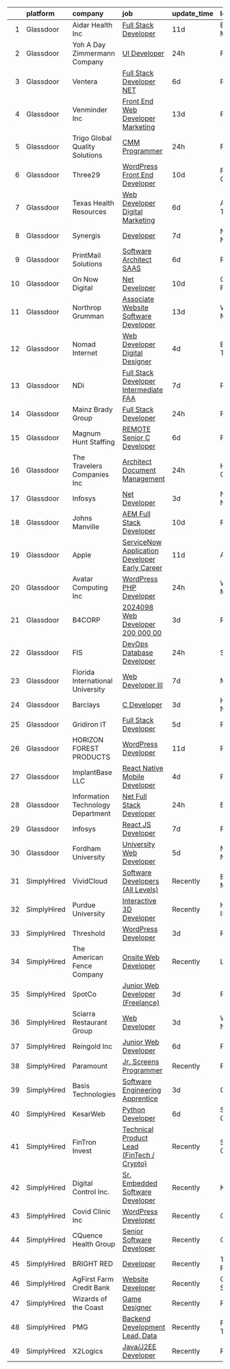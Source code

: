 

|    | platform    | company                           | job                                                                                                                                                                                                                                                                                                                                                                                                                                                                                                                                                                                                                                                                                                                                                                                                                                                                                                                                                                                                                                                                                                                                                                                                                                                                                                                                                                                               | update_time   | location           |
|---:|:------------|:----------------------------------|:--------------------------------------------------------------------------------------------------------------------------------------------------------------------------------------------------------------------------------------------------------------------------------------------------------------------------------------------------------------------------------------------------------------------------------------------------------------------------------------------------------------------------------------------------------------------------------------------------------------------------------------------------------------------------------------------------------------------------------------------------------------------------------------------------------------------------------------------------------------------------------------------------------------------------------------------------------------------------------------------------------------------------------------------------------------------------------------------------------------------------------------------------------------------------------------------------------------------------------------------------------------------------------------------------------------------------------------------------------------------------------------------------|:--------------|:-------------------|
|  1 | Glassdoor   | Aidar Health Inc                  | [Full Stack Developer](https://www.glassdoor.com/partner/jobListing.htm?pos=127&ao=1110586&s=58&guid=000001837dcc9fd4bcaf3a95a2df9c3d&src=GD_JOB_AD&t=SR&vt=w&ea=1&cs=1_af55bda7&cb=1664262906233&jobListingId=1008143004406&cpc=8795CF9063CD573D&jrtk=3-0-1gdusp80828d9001-1gdusp80sj4je800-dddd1be24370ce9a--6NYlbfkN0C2ruSLbldHgJRxGqX58M4ekFWuaOJ1Xy3nZgzYPyc2K8SsvUP-IilMR45rdStTNyzt33zY79Izkd4a2La4F_1zfCxSStvpV_y2L1Vkw9-iaPTdqNkfhFl6foSVzRxRqh1YVvOFM2QpQ8UChZ65X3dg8W-78NSLNScbCiWV_9pNnYELbI-ZknAXJlS9gotvrhY1i2E3zJ_DcT9tPHcc1axVFV5kYnJGAiqXLqw6S-aRjBXgeATvO9WxtmtKh9vM9H3EmSHcc-sT9R6Rp6_U4GNxDv-1X80PgdwtwqoCNXPWBuNTwyGGJT8NkguKX-E0w3eKrtBVjiyn3vAsjmWO82TDP017q3bpHpL6W6aiPWJL3BMmejHsmqcqf7gtaeJUWfEzGO5ZAo972v_ROzCL_iaCv6VYkTmq_RvtiL29jUP-jBCmie7fX5D5BO_BmnNtZZPwxcee4l32Xtkj1s0bS7ou2mh67vRyNLRucOX2bgucImgrxUwvMagJzuy7hSEdH0Y%3D)                                                                                                                                                                                                                                                                                                                                                                                                                                                                                                                                     | 11d           | Baltimore, MD      |
|  2 | Glassdoor   | Yoh  A Day   Zimmermann Company   | [UI Developer](https://www.glassdoor.com/partner/jobListing.htm?pos=123&ao=1110586&s=58&guid=000001837dcc9fd4bcaf3a95a2df9c3d&src=GD_JOB_AD&t=SR&vt=w&ea=1&cs=1_9d0cf32d&cb=1664262906233&jobListingId=1008163006317&cpc=280AB1FAEDD8D536&jrtk=3-0-1gdusp80828d9001-1gdusp80sj4je800-22aa5349523f76dd--6NYlbfkN0Ae6Qmv8rNb3d5rEsMPL_plhvilYeiJERi7JqghURwQ9bq2mHgMGRGPHap0kt02TPgCYdg7z3B7IXIMeu0JqHrs-0rfUjIrouUGIOr-DOjYjtppX0DMfNP6RDZ-oSrTKYwzUcESf6h6mFYxc1OLjs9wMUP9yYNpCqkG6TvB0dVTaa83asIfH-dOrG0Bpn3NKg8FiXWGUGE72Gc9tzCEus7-HOvNZFAjWNsNWdgbFTM38QWIMl67Nu6KC6RAbwTau2mi4D8-ZAouSvd_MZnFdsEWuEg4LshSfteKVC8CnIcgUII0cgz5JL9XV0--p_t3P_b1zNKN0s5zomVvmM7-oIfcfENovJWU2sSWkx5dSH5dWC2lpyRKBB-uOPliZNlT-DQBOMAE2shpSFKO_7IDpFsBiEMePRCVmJlcRpPDbT2aMXY7JRVxKE0WK5MmFQARtDMTAQ4o17L29fEwoy4Nqb3-rzfjz-_HIzsaq8feOynycBng-lnmaVKl)                                                                                                                                                                                                                                                                                                                                                                                                                                                                                                                                                           | 24h           | Fort Mill, SC      |
|  3 | Glassdoor   | Ventera                           | [Full Stack Developer    NET](https://www.glassdoor.com/partner/jobListing.htm?pos=120&ao=1110586&s=58&guid=000001837dcc9fd4bcaf3a95a2df9c3d&src=GD_JOB_AD&t=SR&vt=w&ea=1&cs=1_efde75b5&cb=1664262906232&jobListingId=1008150834960&cpc=B101C867B3EF2D75&jrtk=3-0-1gdusp80828d9001-1gdusp80sj4je800-804f295cd2a1bbb5--6NYlbfkN0AS3oPsAAmCngCu4U51_2RxXyfS7TdWOFtWPOafNW52I-BHaFGjpaHg1iGt24BkrNYBQIbmM6d0KHo1WYXA7xM8lNA-yRg9gzjrAa6t_oixspFfVy6Mp7ynqJXoK35SQp6tXUISaBmXQMGQNQwgSZpTCOh9DR7_QD9dPXHCQWVod6BZOOOSEHuJ262jcVuTNaS0DAt8E1TzvF4_idUPy9tivdRxSba-BRB16r4zJKakinGWmGyfwbtRi5qQIG5kNx7Y11MYiNaWfj9Z8lX-_5fGJKDkYHqfbMXWBWZTJwALjzSs9RInM9GfeSphdpnnTnMJqJt4GUNZ9p2FsfZZ2w3bT3b9Ccub-HLp4ocN9lupyBIVI_EIiSw7BeUhBVbnk64beegZr2xFvh5yW-uffaOy-jSZTT-3bMCUdGD94Ehh232jdwegqCCDjaW40rvxvFKKZjfX44EcwzjDcbGJISf8tNwyiY80JnJD3vnYGnpXx5lxeahbIoP1VVk60AkpcU37g3cx77NvaQ%3D%3D)                                                                                                                                                                                                                                                                                                                                                                                                                                                                                                                | 6d            | Remote             |
|  4 | Glassdoor   | Venminder Inc                     | [Front End Web Developer  Marketing](https://www.glassdoor.com/partner/jobListing.htm?pos=110&ao=1110586&s=58&guid=000001837dcc9fd4bcaf3a95a2df9c3d&src=GD_JOB_AD&t=SR&vt=w&cs=1_e1c3cd03&cb=1664262906231&jobListingId=1008137705583&cpc=883DC43018083D9A&jrtk=3-0-1gdusp80828d9001-1gdusp80sj4je800-9c2c667d64d5dd73--6NYlbfkN0AMXubMcf9zG5pjFo4NIRXEjYg0qx6HblbRQuuKPpnfpXE45buNZenyR73WnvM6Gj_TxmnR_7UGvj-8cbteU4okCrs1kncrxm1xyl0xTadn0dtKG_-rZJMo7hj1OfHci8OjVNleQ2xJ0bkhckBnWntSSaB4v6iJujgNmaSADRvYST7rF6XPl8fUIfoRo2MyoLff7TI37DhFN9MEyjfJn8j595xDJ7l2bcYdv8IKVFeJw-E5gOS8XB2vnq4HOabQUx5gZaOZ3HDKmD7VLT7q-QOjKQ-KjgpjH9hmL3rUsE4J_xFYlaTm7sVMbfQ4LkSu1Ee4UGd_Ga25_Po_g_RosH7z1h3c_z2038n9j8xgYNsEhB3l4LgfA2_FNbgM50nVXr6gatngKBMu5UcwOMrYnURcGDcRQQVCi-VtuMs3ZfYGi-w0FFDTtnN8Cm-A0dQBZSntaisI0ejiPCtfLV-Ifad3x_1pVZner280yZfuwAV-lA%3D%3D)                                                                                                                                                                                                                                                                                                                                                                                                                                                                                                                                              | 13d           | Remote             |
|  5 | Glassdoor   | Trigo Global Quality Solutions    | [CMM Programmer](https://www.glassdoor.com/partner/jobListing.htm?pos=111&ao=1110586&s=58&guid=000001837dcc9fd4bcaf3a95a2df9c3d&src=GD_JOB_AD&t=SR&vt=w&ea=1&cs=1_01e1896b&cb=1664262906231&jobListingId=1008163446265&cpc=545C0D17DAD7ABB7&jrtk=3-0-1gdusp80828d9001-1gdusp80sj4je800-d8720bba5b10187c--6NYlbfkN0ACu_hgM4mYOpGjE6TXudS1eLEYdlotK5aSiNrSIRlNjthRZ_bSXJWq4ygxGPxARQizM3KTPDpumQjiq8egvZXNUk_ruB7OyUq9c_BGzR5EjiS2ULaiB89c1iUJwF48jUy6vsNusiix3fUau4Zv5kbvLqmyx-DjyRiiEBpDfQ2pT19K0bnjcP94w2fTNqEe4nSE49mY6m_W6Hi5M4Q_YA29otq4ZlKkzCR8Iw7t8MVNwzLtYFroCE3hLw7xLcgTMsUp8EIpuhdXTdOEMzpvLbA-v5N3m59QRagGPeNrhzZVKZJtCiEgHro6fgNnIEjUZOvXmyWx-rcHhXXVBGaDw5_5DYGNhXEdgd23MAmOqAC5kHMWi_pyHTQtPf7uwdfo3cxu2cicD15Zcgbl6l9MqN84tzd-XksGFTueuzpqtstYbnpdKO363uNi5y7_stRJPg1mQaqkQzNi_QYX81yVjDXeuJacD-sD93H81PXNQG9NUvSNsTEeUPYeOWCXCYMqDifcSrLM8KvviHeNzC0I2Jco)                                                                                                                                                                                                                                                                                                                                                                                                                                                                                                                         | 24h           | Peoria, IL         |
|  6 | Glassdoor   | Three29                           | [WordPress Front End Developer](https://www.glassdoor.com/partner/jobListing.htm?pos=107&ao=1110586&s=58&guid=000001837dcc9fd4bcaf3a95a2df9c3d&src=GD_JOB_AD&t=SR&vt=w&ea=1&cs=1_1eb15ca9&cb=1664262906231&jobListingId=1008144963494&cpc=7F925F5888094D6A&jrtk=3-0-1gdusp80828d9001-1gdusp80sj4je800-89d413e20bca50d4--6NYlbfkN0DOpJe5sqvsnS8zp4zrY8TDjR6pOow4ir8kCLqfjZsI7K6Y8gOkEEoY8NgEAarjqcE0KsLilZNPhfLw9yjQmhzXtf9unzjZpAisa73DsVuwSAZoRnimmCbNdektoHwY7olP7L6LACQsWYkJ1_ibeeirjVO-WbxZ4qUQSj4OVMVDd-lN6FmW2DybGPL7ChwXsNvu2Chtc0xE4Tt1rtmVRgXhiqWaTYqqyRqdr2RZ6eaHMb6dtaMm_t_ZX3WRppgj8vKDMLJQyFaTLDaOkHUpRP_LtZiicWCiEe1hxUORw2zWCOa4uAEtDvnonAQNTVesnJoEVnFec88KZAAu0LSVbWhpPEEmXVrDyhGsLN-sejj_aQpgdCRppTYadWzWaf33gYNgNVVubdSXrrxIRU0ihc9CR1qm6rs7dqeMFq3X5w2jjo9kJbPQZqOJx-6wiYgM1GR7wGaRHbBPdNPpNeBFWIVkpHoTCEcn_HpULmg5bfEMCD57dx0dD7k-8k6UlyEFLgwwlmHVPoXC67zKmyNEYIKcjNgIbp3fL_UZS4EWbHI1Yg%3D%3D)                                                                                                                                                                                                                                                                                                                                                                                                                                                                              | 10d           | Roseville, CA      |
|  7 | Glassdoor   | Texas Health Resources            | [Web Developer   Digital Marketing](https://www.glassdoor.com/partner/jobListing.htm?pos=115&ao=1110586&s=58&guid=000001837dcc9fd4bcaf3a95a2df9c3d&src=GD_JOB_AD&t=SR&vt=w&ea=1&cs=1_f543f57d&cb=1664262906232&jobListingId=1008151381093&cpc=155EB9D5185558AF&jrtk=3-0-1gdusp80828d9001-1gdusp80sj4je800-0243b8b857339ad1--6NYlbfkN0AlnTqN-qAUYxvjIEnNhuyJGKkyoziHAMK68J_KMzSmkG4Btz-eVJ_4doTFzIKJjUHHZtSFHDgPe9KFnxuYVDtCBeaQYciP7Ncj4QO8_IezoNdjqKO6TX7RGMcIDBuqtyajV3Iar2kekyBJ1-f0hjCA7712ApXGbh8359ui5-k7taA4O1E7p_lTaMJX2QKVwI7YF4UwLhNqPg1IyMFKp8x2jDbgYF5SaJrmHLKWHOF3gQQl1jX_GcAJNjP32xu5VzLStZmvuXzR7UezAiVBPvsrJGcgLlpd--JsK6sGxh1Deip10en1NGKDJVGFwXNWzpFpFwT4y5wh-XEuWQxV0ZqPx-qb7p2uAbOMSXsB8pnn3eF6mGRB6fwM_AGPkXhCBauqGt8Le6EKH4p_fNTltrI-VWWHgeIYnioAWyHBsbeKv4hiSW8nMbYqvi83JJWME4iUNvbyCYLSaG9tV-qjbej82sDg4LleHLfc_7I1EDb4CsD0wdR-SDq4jXgb8uqXW1EmHmAXXaC45935f8BvxfY2)                                                                                                                                                                                                                                                                                                                                                                                                                                                                                                      | 6d            | Arlington, TX      |
|  8 | Glassdoor   | Synergis                          | [Developer](https://www.glassdoor.com/partner/jobListing.htm?pos=128&ao=1110586&s=58&guid=000001837dcc9fd4bcaf3a95a2df9c3d&src=GD_JOB_AD&t=SR&vt=w&ea=1&cs=1_ac3c3cf6&cb=1664262906233&jobListingId=1008149172444&cpc=8D52E76475A7E842&jrtk=3-0-1gdusp80828d9001-1gdusp80sj4je800-ed24ccf871aaacdd--6NYlbfkN0DW_ZuMbP_m-EQUZBg93ahRtEkkdXdviKhoJnsIHoZm_Bzf5R8b_260hvBh4tWqlvhZi22Z_TT16lIpTTE5pWdOdzHGAhgbKPwlscpXjr9tthTS_cw4C5AaNpIsbpbIyCe9e_hDXEGSMJO2_kiXSqOnYraQJy8rcUk-_XPd7AnHY9L0SKwnlnMoaEmMIgF1SLbJuOf6OoMaiCSBFHHRvS9qaBbr5cnTxfyxTxEH6TAIPuJ2Mg9yufHrZveiRonaqJdYij-COdyAZiXUwvI4pQbAr0yourbcaeAcIy1frN5Nur87gQXqc4pjHJ925xs5ZLBPgcesuAwNxGHK-m3q0X2ql2oNwwgqfNvH-hA0gtsQtb4xjfmRd8JYHZ-zliwx4J6jx61J02DkxyjthaMpncotCZsRPEHyOxoVVg1sswgGRsCOLfcRpkBquurAMdBPJPs1HhUdNCMyy-W8rPILcSoEY3yqebNazCcz0lCzEWrNTGCEEvUM0tKmGLuCneMq5ME%3D)                                                                                                                                                                                                                                                                                                                                                                                                                                                                                                                                                | 7d            | New York, NY       |
|  9 | Glassdoor   | PrintMail Solutions               | [Software Architect  SAAS ](https://www.glassdoor.com/partner/jobListing.htm?pos=112&ao=1110586&s=58&guid=000001837dcc9fd4bcaf3a95a2df9c3d&src=GD_JOB_AD&t=SR&vt=w&ea=1&cs=1_c01590fc&cb=1664262906231&jobListingId=1008151153849&cpc=56632219D727AB75&jrtk=3-0-1gdusp80828d9001-1gdusp80sj4je800-cc8fdb16bf967e0a--6NYlbfkN0DSQNVehvN41M82SNVMhG4di271ogE8RvFeEXCNXQ29acsCIs9aCODuUdJAxPWSksS7Sho2GykzDa4AL8scAiHvzISHfmWw5KXJHPpEAMfe9a4m3oL-vQEbtgn8CPDCsWxvpSGoVdo5o9dd8iLuAmkmY51xY4mI5Hdu5Txnc84EePVriw_GWmWMkBwCOwAr_TeagYarWwGXiVDxT1dv2v9PFE1exskd0VwIZ2u8iXldr2IV9824PtgIkeCMTZ9FtPtxUPIGcjCQ9J2ogzm43OCXnQ1WFmxAvIwH3OQtR-40f2LE8r7ASShYNo2hQ94Ek_vKDolheg3kGvagGYBzeG9xR7LcHnkkNAoQqhlHGaD7hA5qs-CeFylT1izl_cWnOVlupNThmJDLMnfxkjWKUyitbLZmNRhYLSXYB69R66eyWoN_9CVGrP0JGQyeNw17dzoI2gma9a9mrYQkhC_uM2TamIe5GMXdSlh9CoY6TZ4caHbWMRKRS95_bCReQCHM4qW-AYipwtAcvdr00KUgl-4u)                                                                                                                                                                                                                                                                                                                                                                                                                                                                                                              | 6d            | Remote             |
| 10 | Glassdoor   | On Now Digital                    | [ Net Developer](https://www.glassdoor.com/partner/jobListing.htm?pos=103&ao=1110586&s=58&guid=000001837dcc9fd4bcaf3a95a2df9c3d&src=GD_JOB_AD&t=SR&vt=w&ea=1&cs=1_e13f35bc&cb=1664262906230&jobListingId=1008145130097&cpc=18E4F2D8CCA3E56E&jrtk=3-0-1gdusp80828d9001-1gdusp80sj4je800-b7e0d42961b2c6e0--6NYlbfkN0BKgzQyzTF1Q9mOsR1amaS-juVGLjHt5Cdom-gEF9y-xaA6VVL5_C6wiqd2NSeNQqwssb-YCNOdBIByg0ZGXaZYnmrkcYUFd51CaQtU2t1CJObohIQptT24Kx3X6wCCmZpfWMLpyOAWgzzdwUb0MFy9EUJ2sTdqrcd6tIeofvExKGMcnDt7xKeUtn1AOePqL94lxMORTr2A9OLSxbXHyiRifNQ-w7AgWphdZ32g_gYDRhg3ieOO9yrNwuq0AfXbDdt9rNuaOWBA3VjFNr6odswr-6ELGVHdyDmi4Bh0mImpBmAbjqoypeVKt0ojQV0WDlHjd_JsOgrVUW9XyobV2NWEoCu6hyae3OLZ3eZUbISWgyR8H25HUHlnHG-3UNaQLj1uZY0zyyEIw6DVLOQp0ClNiEWPllV-0HJuFuaMq2npBejj1xsskCyo53RECoJb82pR7z3J4RJUYOvbLu6q7I3Xkoqy9cwrOtIo8BM130zTNpVJcEPb-mQ8OIy64kimJLs%3D)                                                                                                                                                                                                                                                                                                                                                                                                                                                                                                                                           | 10d           | Cuyahoga Falls, OH |
| 11 | Glassdoor   | Northrop Grumman                  | [Associate Website Software Developer](https://www.glassdoor.com/partner/jobListing.htm?pos=108&ao=1110586&s=58&guid=000001837dcc9fd4bcaf3a95a2df9c3d&src=GD_JOB_AD&t=SR&vt=w&cs=1_8f357617&cb=1664262906230&jobListingId=1008137362453&cpc=7F925F5888094D6A&jrtk=3-0-1gdusp80828d9001-1gdusp80sj4je800-86b1a5d6f9f172cb--6NYlbfkN0DPf8Tf_oakpB62WadId2dzQiWExtALTi0lpCM--zHBL1trAzPQuAwgDIBcPqMXQ2nc4EmwImsHmwE1-gnHruXxTntoxsk0MzAG-MSGLqf9XKwwNITuXSWbe8SV1c_vt-SIXVtuLKSFi5VnwXvOVZ0nAFl2Q0PUcJ8D4X6Dh5bXHmYQxhwi9XpojqqMKIlqHlUeq6beAfYll9uNgximdLxZnpeNfEo739xh98zllfDyEkAQxnHlJYoppcTmFhJJ93V5jUKq9o4udXJUCwhis8MzlCn8F_AfxiacGi5qJh5eTpbMmgrNMEW1xTPlWSiV3r3sY1dslKJE7HRD68kpOsCXc6ndOB_n_okb-tLNDbe4-DD6xPLVZmb5sY-9pTi0PW8m83xiO2Am_V9VQ7wygcf3O2fcYioXKOBjvX802HL5OVI-gh6VFokwGK2wl5KVUk7Yusmxkyk3pcCN8pM4pX6Q7l7IGftHKIT145n33egCfhCB66CNC8WhbdnhHAy6f9Ng6G9V5ZmMRCzjGTKVI0Rbsy7mK5HkZsPcd1gcOcR9RJSfGFdq0jABg_HkyQwVV-YrUBsJ1pskFlEuII7ZRqV0dLexNbdI-CjEC2cseqRcMU28Sb9OL0DnGDa4IgY1Oqkb5G2qSzSBMWnub2hlOr-1TS4XxjB_PCj2wbfGvSQi26nHEz-r38oUQpcSBgqOmOQDG1fzo9iZsWMd5H7QsK9kuiI5UlDCfO2EoT3FOGJk9PVlU4bUu7L0iFinxZlmU9rB72xNTxvhVrglYUJ4rY2yeX7SIKPLX2iy7B9JLGhImTPNOnFIUVrptG0TjPuCRNRKOqrAv8Eyoj2evdqRhkUQ774ZDYw3StPtprMBFi-cMlpor_bvUQec3nAp0hZw0WE%3D)                                                                                                                          | 13d           | Walpole, MA        |
| 12 | Glassdoor   | Nomad Internet                    | [Web Developer  Digital Designer](https://www.glassdoor.com/partner/jobListing.htm?pos=102&ao=1110586&s=58&guid=000001837dcc9fd4bcaf3a95a2df9c3d&src=GD_JOB_AD&t=SR&vt=w&ea=1&cs=1_2900d95b&cb=1664262906230&jobListingId=1008156535200&cpc=6945AE2F4B03E059&jrtk=3-0-1gdusp80828d9001-1gdusp80sj4je800-23ce8bfd8a2f92ae--6NYlbfkN0CNayYzF1mBaI40OgT78t3Q2d9IxlwDzhsYR4HK7epYUZ7O1a9H3LGGlr834IRh8D4g5f9Pb-XN-gT3ZkZYa5E1e4kKBbadp1AMzPNW4tOO0gcsWBKHFCE7T4TvPh4h10Nq1OSdKSAoNZbz09QH840C3UVZwwqSirmOasX4OPQ-xbbBRAXHNZUHvxQmMXlvD_Fk5vebxMYZ_lqSlpBe0k0wWF_EgiYLQkuJJa918JYr1QpZfS65lJFFgCYwZkJqxlJTZBoBvJQR6BHa_c0eYPhmZSgmlzC_6dJ3kOnXoeb0ZhcRH9Dx0aVx_Aqr0nUTFgj4qL7wZxVbnJZlEgk133jfOspjDDsdboRTRzNDQknN-Z3d6CV49oTfeVZaFnRDE6m-0ZtOsgvWlYD2WF9M8LLjVQW0M1pQXO1QlBzSv6a50X6Cl4ijuJGjdnS4tzc0SyvE9k_2149sSt_Z0L6zr4D1T6yTmKGZUknuSNic2K4LRZ3Mc7cdqUDEeFuDFN7Bh-Wk1fOro6dXq-nfnfBPiNUd)                                                                                                                                                                                                                                                                                                                                                                                                                                                                                                        | 4d            | Bulverde, TX       |
| 13 | Glassdoor   | NDi                               | [Full Stack Developer  Intermediate   FAA ](https://www.glassdoor.com/partner/jobListing.htm?pos=104&ao=1110586&s=58&guid=000001837dcc9fd4bcaf3a95a2df9c3d&src=GD_JOB_AD&t=SR&vt=w&cs=1_6e68b021&cb=1664262906230&jobListingId=1008148744725&cpc=F2E91DB1AE7076E1&jrtk=3-0-1gdusp80828d9001-1gdusp80sj4je800-60c1a23ebb733074--6NYlbfkN0A3VaODdm2fK-WKemQE1laBmzgYXWNd3f1w72UIc7GlbNjKirEoYrPncWt0EFsYMYdrr0c9wl38zsC_AvsQiWz_iJVSWIVIHaBNL8ubywUQRO4NNWhb9-M0OkuzoULZytnG3B15vNf2VgrkaeC2LYlmwO7ObY0yXMsegk25YAyHsbryRZv-Ydbac0-7_JPkhhI_Beu6ZZ31A7zziVw47MSrYTg8kYtDB4ALVcO-cHanlj4iEVeezYyYMcf68-6yPCk4o9Eh1YmeOHiHyWkmu4WrqxDNOH9jw-94gTuvTXosTm-s0VnRu5n51As_ZISxAsU1QWd2g2b94sGO2F1YvORmSudns3CU-2x54jFQ_qlbCRrtJqpKVlfFKQdaR1KVfYTjiwhfHPS1BrFqikgA8KDrgH6_hqCC4HmcDLAurASU1sichn1gTsGxYEysNX5iEqXjwicCzTYhZgSM8NOKQxCEN808M_Fz7L2-0BSgJN3jm--VFh25TZDA)                                                                                                                                                                                                                                                                                                                                                                                                                                                                                                                                   | 7d            | Remote             |
| 14 | Glassdoor   | Mainz Brady Group                 | [Full Stack Developer](https://www.glassdoor.com/partner/jobListing.htm?pos=114&ao=1110586&s=58&guid=000001837dcc9fd4bcaf3a95a2df9c3d&src=GD_JOB_AD&t=SR&vt=w&ea=1&cs=1_f840799d&cb=1664262906231&jobListingId=1008163293955&cpc=76BDADE3D6D9A820&jrtk=3-0-1gdusp80828d9001-1gdusp80sj4je800-0172380e562d0aba--6NYlbfkN0AmBvT8mmb9xI3Fj7UxKkF4Cq8RZh4Va6i5lMeIN2RcgAy859lTEF7wL6pXGTyUwoS8R2Nr_VByWsVFQ3L4EZoL30X5EBCG2zNy-6NsgyDa-vPZTkNzDwIgjzmV0RNRVV6P2db3cM8k2nipNKAA2ectsRKJMYftuzluDA_zXrgFTWvY-prBoNPVykU6XNZVJGsZLhfZSpqt-XjR_qDrpYlj67uXsM4WeWneVEi7pvtQ4B9Rt_-4hgJj7zHF-ETcyiicdK9vayEDFIA70lwtDes1jBMCyUMsd2QZtQQCrjgl3pl2bVLxdVG1WhkhfwegPRlvIIhmWcASKmw25kyOqMBL1MgNdiycZhEOi6tGF04mxasphHV0GvpK_JA-DTASX3qV_XQKv6mSxNtILI0RFaT_kHfGoAhoC2t9n5dbQFKKf8nVdQbwwS1v_8ccjmzVLDJWDS0SGbS7BDBnR2Rhcp-dl7G9uTI2gRTC4C3wCXlKcydqwZ1mt-ZGF5uuF_YhA5KlBWBRE3J0bIMueClIuqsApnnvUqc2v8A%3D)                                                                                                                                                                                                                                                                                                                                                                                                                                                                                                     | 24h           | Remote             |
| 15 | Glassdoor   | Magnum Hunt Staffing              | [REMOTE Senior C   Developer](https://www.glassdoor.com/partner/jobListing.htm?pos=118&ao=1110586&s=58&guid=000001837dcc9fd4bcaf3a95a2df9c3d&src=GD_JOB_AD&t=SR&vt=w&ea=1&cs=1_52906161&cb=1664262906232&jobListingId=1008152051513&cpc=E521981D00147CE2&jrtk=3-0-1gdusp80828d9001-1gdusp80sj4je800-50fe525080ae9400--6NYlbfkN0ApPMyXrjGHNZ4HOtR5bp3hW7-r3UAVomwaSEEjEZthevLa0YUaX6f9vz476__jKoTTjC2GIoa3zYsfmS5a6nUAhhvrmO7H021zfZ89O_RGwn3IX3U0Px_HgQF3GL8H0_zpNEi4S59Cg4gXthw0vvexxduzgI1ckNtMHYiVBMvrp6Fa2la6ifec4-FetEKBIPt-VTqejTMLu72l2QYGYo6CLAz5wWxyuNfyLOSBypleZjceGexyzjOCtvN8PGDmucIZt02oEFJvr0tc07OWMNEeUu0rkVppgJn0yeJ0waEUw_UViaqZsN8VFa8_hyXU5UYvlD59FdYQa9zuTk_GkOtgNdcu-OK-yuNAPQtnQFAMZRzdvUv5-9pmxyuZXRYO5LxH7w0TvTURj0tju5lYXdguQ5yOVHI41CHCuw6yZcl0mpbkupysBsI8CiuTmGGrnlwxs-w9elnh-YKl3FkQz0W4aq9-JXJlAkeOGzEEAv1QTA7U6g0C00B0srL_eX4Aznz7wEN_qmOEoHYLfQ81k-eB)                                                                                                                                                                                                                                                                                                                                                                                                                                                                                                            | 6d            | Remote             |
| 16 | Glassdoor   | The Travelers Companies  Inc      | [Architect  Document Management ](https://www.glassdoor.com/partner/jobListing.htm?pos=129&ao=1110586&s=58&guid=000001837dcc9fd4bcaf3a95a2df9c3d&src=GD_JOB_AD&t=SR&vt=w&cs=1_6af3ed63&cb=1664262906233&jobListingId=1008163492063&cpc=F41FEAB56D215062&jrtk=3-0-1gdusp80828d9001-1gdusp80sj4je800-4057f294e676e074--6NYlbfkN0DwhCR4mE7Dx-CLhz4PI5BhfvPze6ywMzhMsBH5psjCE2akgMDjbc7mgQRF-OO2fE5Gy4KbPXphbA43WhT1CJ7qxxk76dC61JwqJuTBkc7OapMCFEOGBNHYnKXg-qpykKhD7BMR9o-URMwP15byFQ2Sj9F3GpWBpNMFoA_ed42Cx6FuRE3I5_DF7nAO1plXWjHXYNudEsuPzVae7msTH1IOmMF1mer9eb1YYp8bD8ng1pOAEhVh94mSpgUCkjz6cbOjPa5TzTiNpT54D3jveU31XD2R53G8J31OatZ2BWV3Dfo1AgiOA8FM4xyZfufKruTF8iyNBDl0ckU6EgSuRxjJt7KaCK5WgQ6IV2J6v1oTTopjiYTmTZdVZ0FfKJF7FNNe9sbS09sfYBe45TanLOzCH_6ZAxU4y_Ps81GOKkv5RyE7BTSX_hvQ1XT59GsTPYXUT-fuTb0TngiPjawAyIOPxDLSwRYbCsWHRPLzcmTI8A8SuecXasRdto4khMncHQJ7FnRpPwgOy14Y5uuFR9-xpwu5UauJEzajsZ_u4-s557qlQlucGIe7XMMqAD5lyPj04vBBo1a2gnLqI2fCqRB2PzV8_U0qbw8%3D)                                                                                                                                                                                                                                                                                                                                                                                                                               | 24h           | Hartford, CT       |
| 17 | Glassdoor   | Infosys                           | [ Net Developer](https://www.glassdoor.com/partner/jobListing.htm?pos=125&ao=1110586&s=58&guid=000001837dcc9fd4bcaf3a95a2df9c3d&src=GD_JOB_AD&t=SR&vt=w&cs=1_0e125ff4&cb=1664262906233&jobListingId=1008159037170&cpc=56C4EA4A1A191A49&jrtk=3-0-1gdusp80828d9001-1gdusp80sj4je800-5499665b50d52d2e--6NYlbfkN0DFi1nmQQWK2fa3N4W3y7EUOEocZkWPqKP_f_xZ7ne8RT_qTukscu4Mk9YgC3iJnxFbw4eQg4apeAFrmt_ehekZB5vfT0gFLY6GlX1oDfAiWTaGa_0JJP69m4H33hdn-6fsXLzXXk-Uy3BEV5BqIbH5dRXZ8B2Hu3srcDqP3ZYUH9UBDf6ePQr6tqMhxYd5b86NCsUfcrpBcXHzKWbaweituyyhxdaDnNb_0cb40UynawUdRhnklrafcBVlrg76IjhRxqgYvbCuvzQSWM7Rp_c54uyQ5r_oYBRqrrHNLGrQHXcXlpHCqgKLRid0-UEiYhKgwKc0n1QPrwdYPdDktJji8ALY37OhNiyw7MQudax91Q52ekeOsSus1xmlHb2Rm2gA3YE-PiplbA4lHd3EsOv4Z-EatoH_Ehn4YlAJRIVYo_T0Wuo-1j0z5L1P_tb_OCHnWfHHkRECs9EogGumE1KG0E39YpNfu1iTiCLdWqM4JyNrKjCtYRW1OeNA292fClXb6oAvsu3BCNqLtFe-JmS3kBv0b3-56Q0JqL2yIU0lsbUHJWEK4yBYjypELWp0a2zhoS30bW_6bg%3D%3D)                                                                                                                                                                                                                                                                                                                                                                                                                                                                  | 3d            | New York, NY       |
| 18 | Glassdoor   | Johns Manville                    | [AEM Full Stack Developer](https://www.glassdoor.com/partner/jobListing.htm?pos=106&ao=1110586&s=58&guid=000001837dcc9fd4bcaf3a95a2df9c3d&src=GD_JOB_AD&t=SR&vt=w&ea=1&cs=1_5ca7d931&cb=1664262906231&jobListingId=1008145350476&cpc=608BEFD8E68346F1&jrtk=3-0-1gdusp80828d9001-1gdusp80sj4je800-8e47bcb6b51c4b28--6NYlbfkN0BbRIXfBuxxjzYYViJ0Mlfk6Rqs9mOnuKlHfy6v50HiE0tueT4oOkfIhDBcy8d5kwL7oKq-we2vimn77xSCnyMvcEniNG_BUk1cqoFl-jmKjHfB8_2C-Yhs-jwvVPgKc1kYOGvnVjuEiikyHArjFXEItNKtn4vTktacz29jD7iEMkaz7qfAswpUY9rvIwBAbw8ELlQZfUcGrg18K6GwZYgeUWGhvZAgQLrgkjbqE9bs9aDcz3hmHYNFPzBmmSDy8_dyQ4uYIkf3RCXm1l2Cw9xyy6eezQeNpE8Lti_CODL8w4J1d04b9WqzGge9KYIac3zTZHlZcfuJjdqnDhEZQky9V0acrOsXondsxCsdoyErE-9DtRrrghYj9hckCN5yYWHmBDOO9vY8OQaNurJhcrWTBFcrZZrfAySlgehh4bj6hXuqsm9wBisX1bsERJ1V8rjZ7Iw1uxhF2cq_wefIooa7TEWlsVNVDcuFbe3uhxTwAif2FoSuSzt07Yk0jwqY8hcrB_9l5QE3kQ%3D%3D)                                                                                                                                                                                                                                                                                                                                                                                                                                                                                                                   | 10d           | Remote             |
| 19 | Glassdoor   | Apple                             | [ServiceNow Application Developer  Early Career ](https://www.glassdoor.com/partner/jobListing.htm?pos=130&ao=1110586&s=58&guid=000001837dcc9fd4bcaf3a95a2df9c3d&src=GD_JOB_AD&t=SR&vt=w&cs=1_59c3f299&cb=1664262906233&jobListingId=1008141480615&cpc=8795CF9063CD573D&jrtk=3-0-1gdusp80828d9001-1gdusp80sj4je800-fe70017e7a08b778--6NYlbfkN0BvKrLyj5gPmtZO9T8euul8TCxuuKNOtzRJOomxnwSEodTz2Bc-sPZlADHp0xxmf8W_wnxGL2cRuavcmKFkG24KNmmuexFoPJB3P0O1uNn6X3LboWd4BbB8uWKwDXLBUUdXsMONCmINfJsBT7uyXuT-n24NsHmnbBcronw_cD-053XmPwsI12FGEkT4-BQN-g56H-8aCHOCE65gVAqBhTQc0rBOY4Rpyljv2HMoPwePHCLJwqdQoqHkqfpYymW5OEPpSoJmPGGtEWgNqpCEOoY3lpUfDKrUfJVMjilMF7TbGgi5dyaNxTtUSAdt3APtT9bz3am3IusIqbeQkyxTV8igTiPONERUWRudmcSw8q5pmTAz1vm9U99S9Zre8hsG6aL593cZRhA4SIZz5hFNawoAqf692Au9R1btFtm719IJOqucKqxg98fFcQavoTSNeoX1rUFWxaUUYop1K3Go_hUySpXbmME8JNno6wXn64O4lkol4pe23q7THHVyg3-r0uweYrJEoElnVaXRGgfeynGRo2oiZToi9NLLfV8TYW7DLxeEdn8QY7Hy9z3IItit0wNfxRzGJrOBLwzZ4gL2WgSsyNUO3KSWsAZ_yFnF2UC4skZr8K4Q9SNH9DtClOsqTXdnS3ubWeYIoj__ZRCQpsIOMS4PNEjv32_hZP2C7wWC6pEYq6lvN1AZTvbJpr9FInwKJYfLHsn0MWZO4kMg1tVTCilxG_UbJoBfUozA8goYay15Itxqw-lrLBjxBRgeUtLoc9Aw58eXX5VwlGJZEHemo04WC0fdVnUh-FaZGIkTQTUTihCxSZ3K5ubbvYVH-SusNjuzASgkwFL0de4seUCurxPBJrPL_cntdX7YUUtXrILIi1B1RQ3XeziiHQeM6OpyQH0CfPiGy4UwQlgQowJ-P8JzK6RgaOGDWtsicEhPAxlh0aXjsLA0f4mZo9AgVjUmZwlZO32Xq6MFNmtNyjlkjSjWosJXtIanKgFzgHsIMQ%3D%3D) | 11d           | Austin, TX         |
| 20 | Glassdoor   | Avatar Computing  Inc             | [WordPress PHP Developer](https://www.glassdoor.com/partner/jobListing.htm?pos=105&ao=1110586&s=58&guid=000001837dcc9fd4bcaf3a95a2df9c3d&src=GD_JOB_AD&t=SR&vt=w&ea=1&cs=1_7d888bd8&cb=1664262906230&jobListingId=1008163109653&cpc=281FE6ECBEE2538F&jrtk=3-0-1gdusp80828d9001-1gdusp80sj4je800-392245b69f30145c--6NYlbfkN0BJYZlniIYYl-wJqFrJ5bqqznMhazsu5TRGIkl4HzkEGjFmzthU7Of358xs7kjRRre5jtp8TYZeQ4FsnZ5hg0uOshN73RT-yhN89y5FUpuZcgzs6m5gaJIOvv3opnNU8N3IugP4mHZQz8meMHwxTFMP6KA211-tv36kpM_i1LanmDqN0fcO1jle4RUEIHife7B1bk1mZ_y5H6ChWhjexGV6ILDTImWini6wXkke44HgzdpdMuZud8_-DvLzKvTkxpX5gU10FeS1m2TwyEe88GVUmxpK3r6PlPORxgWrSXNj503rtifLSDxME1NtYONkGIdgTVUVj60YnXhbsRPOclRPry6FfA23rUM0arJEss-ns6xg8QcPjFw8x2xK1u7IAD-ftAJFA0lyZoSWCiVpB0_f2UjdjDIolH3eQEqXwCYw5Lsnm7gasbQv5AO1lyFqxBBNSjdHxXwsa-BywbmkOzRCnNy_BAedNJjlFmfM4tJdUvuxEoZ_itdHBoCYzXBs4jcnffXgEoXi9koFywa0UFtH)                                                                                                                                                                                                                                                                                                                                                                                                                                                                                                                | 24h           | Worcester, MA      |
| 21 | Glassdoor   | B4CORP                            | [2024098 Web Developer  200 000 00](https://www.glassdoor.com/partner/jobListing.htm?pos=124&ao=1110586&s=58&guid=000001837dcc9fd4bcaf3a95a2df9c3d&src=GD_JOB_AD&t=SR&vt=w&cs=1_f28c7eac&cb=1664262906233&jobListingId=1008158976945&cpc=334ABAF5D42DC775&jrtk=3-0-1gdusp80828d9001-1gdusp80sj4je800-c932892369677288--6NYlbfkN0BBcNHvdcwdm3ewH9kjvka83ftEJjxlat_DdA1S80VRS6k0mxP7wnwmAsSRP66qfkxiEkMctYB9U822vuycvL2T5Nd686usloJm7--NpPNg1qasCGwMK4TUxMEC-9zrM2VaMdud5tdIKPynwmtMI_gJsD3h94tY0hw9TLoSlEaERLyTk0qlwmhkQmDplBszhKvYzwa6d8iQpvFY4PlHxMpQECdDh3UxkU0r9dUCnC6IyUKAIbpyj7bCITgcFDhfJi0RYhm_62R2sgyL4PuO8EGs_ow2mOj-6ZTLrTU_CGlqvtZPg3icMFFAWr0qyqeUj11mVHRFpGeaAhgzGpqCr0sMLCq0HdQOgePMAdE0yZyw5jInhZU7YFGfKVA3l1qI5sNwwVC5oBqngZZ7hzdjsqS1X4aKMigD33wcBCHep-7oh9E26NxpaEjCLlnO6x2AEo3nLc1dpxJnbn4bzo-rGyGmAfedlr7cnzTffeN_WsJwhe8BJnzmJMkq)                                                                                                                                                                                                                                                                                                                                                                                                                                                                                                                                           | 3d            | Reston, VA         |
| 22 | Glassdoor   | FIS                               | [DevOps Database Developer](https://www.glassdoor.com/partner/jobListing.htm?pos=117&ao=1110586&s=58&guid=000001837dcc9fd4bcaf3a95a2df9c3d&src=GD_JOB_AD&t=SR&vt=w&cs=1_2db71835&cb=1664262906232&jobListingId=1008163219590&cpc=F17331D9BECC482A&jrtk=3-0-1gdusp80828d9001-1gdusp80sj4je800-beb31380fa908b40--6NYlbfkN0Cildmy3xp5DDe1hey2wetZ8Im9iLhFVTD2n6CnBp0IwGXOGgNcYYB1IlPUvVnWrEOrXt5LZ_4PfSbVUEIjQQ3bbgQOHfVZk9HOQ0_XMpDmRC3Afm22JPO4Yg5QUWpBhPutBgEZM4XkrmNIfLjTS7kG9L4Gp8fxDdIAqlvMYfaFNAb9SM2gpDZhcHt_k4Bj_vxzPz5etgd2jcoQ9HGQKw8YSbCaYomj7adugDFBgO7NlpltGBds7EIaydqUN7oH0k-jTyJNRqWW4II_ag2i-GYQVOPRHn_JGzy0j6lqQgycbWNvb9nPkCr5lbJF2wUZSDmO3cZzfKHsQeYKIWxUxYlAEL7RyECGghpWgCgqlDDJN79gklTw4rOftDAzliB3Hrfklv0RZqTxO4pSLtqNlGO595CEcVyiHLhADFq9Bsn3tfETl94BVgG_vxj4W5bzv_GAJ1BKGYOwMg%3D%3D)                                                                                                                                                                                                                                                                                                                                                                                                                                                                                                                                                                                       | 24h           | Seattle, WA        |
| 23 | Glassdoor   | Florida International University  | [Web Developer III](https://www.glassdoor.com/partner/jobListing.htm?pos=109&ao=1110586&s=58&guid=000001837dcc9fd4bcaf3a95a2df9c3d&src=GD_JOB_AD&t=SR&vt=w&ea=1&cs=1_93ebab19&cb=1664262906231&jobListingId=1008148539610&cpc=608BEFD8E68346F1&jrtk=3-0-1gdusp80828d9001-1gdusp80sj4je800-e37ffef8dca469a0--6NYlbfkN0DLkcw5Q3s657oqdLk9yDcyRlkr7t5cD5jTxS32Y7QMMmHmuqnx3bkqLrzJVwRkURKQ8dbNgz5h4CikOFB8tY5hDAGWH5kEUaIr_QAejwLT7eV9YQzBnvt92V0qlNAfnhW6tpzpHMl-ODHNt4YKKpU7lYrDSqNhhiGnhgfwbJCVJjmNipqrzzFB6owFt6nAGGIFJF5350O9n2UWJBCO9g6rBOPxkWavPZsDtDKNfCwAUC-_fQDbfmHhAEPf1WN0bNiPQB4dnfVOsovwNvw9P8qIK289xWcGntQF9ib-k_NAfntvnwkeEqbWSUsq-AM25HY8tfVCDyP9yemCBFjW9DOQw0drsqoD8qxM3oyN6JTgDIlLzcnRgp4RYrMQYWCmOWP7u1hwx8LK-j0w3CgdVTaBMCVc3upa0P-UPqIS9uuI85n1l2GoaAEemhnvospgRUa2o3-7HHFOZBdzz9vLh33WGI6kIOfvj8y3H2cASQRd-iCtHU9QOp1LlGVNgUS5wTdSjH5Xl8yZkQ%3D%3D)                                                                                                                                                                                                                                                                                                                                                                                                                                                                                                                          | 7d            | Miami, FL          |
| 24 | Glassdoor   | Barclays                          | [C  Developer](https://www.glassdoor.com/partner/jobListing.htm?pos=113&ao=1110586&s=58&guid=000001837dcc9fd4bcaf3a95a2df9c3d&src=GD_JOB_AD&t=SR&vt=w&cs=1_57cbb923&cb=1664262906231&jobListingId=1008158816999&cpc=92BEE8AC7E71C1CB&jrtk=3-0-1gdusp80828d9001-1gdusp80sj4je800-d5f45fe6e6d7cf6a--6NYlbfkN0DG4ntHtB_rMsnfhgmnSvK2brktLme1L4SiDeJjQ-izrVOLqRJ5-yjE7k3D6lhaa88TTmprA-Df3L_PIF3tgG5NVwvRDD2WaR5peERAH-9G5hVjy6DLLQLOutI68BpE5D6M9NtnyflSx-LmTyI1v-89aYxNbkNLKPAfuWgareK52O4ETXhtJpGmCIQuB8cR3cWuok-_62mlIaC6IxNM5gqSJ0IXDzdzHHAIFcV7SlHMo14qlcYQaSBKdJfMJktJW2Jzf7YXgOCwxdIl7UhHCP0zBWVq-h5LhdjegfifrBafH8QrB7WAIvfm29MS8b07WqvGNTc_YTrfDQ6hubyF1q0MoUEPoY9p185xBpMqKQEy-Dt4Uhf_etqF6xPMo8SnjRXHbfHNjiqoADozlY8uqJK21SZ9dw3lfokurj89WAwagwyECVEW-P5HrVNkOP0rpkZPqCAgGvCOSf6j4oZFxhNQ9lQREpu1idB7-GvNdcsl9E3_pcYOCeUuja5ly4y48sCEH1EnA8frOlsvwkpbFCUXoX-xvfqY2vPSVHmCv5IIaLdzArxraLhujIDrPKBYSIQkCx1T_49NaPcXTU6TlCYHNzU4F3XLMYEHKA3CznaG_BGcS-m6xf4ycZk3S0wIe6EN6XWC6WwPrbxKaLAQL1dtXIAS5EVOWX1-_Z-pgnFINWov_N3xv5h4SwNhAcLD_EJW0UuHBFJPKh89XWkq4_yjKDpBdReEF2c2CQkxLBDp3VXSDzpCh774-JE6hD51nE2LXzdn6qFsDbvOtAf77U-_HKhMqMEUiY4aN_Y9zw8O4qVkt4kdJgQnOXTFVvVLgjXwVx5VoDmUnA90m8h4Lh-ZBROHH5zv5PUlTWZIBTCy0ed37B0n6p_xFAAAHgtnsTt1g87h51_2ZUU86HsXT730RNp9-ukLF0RNeYmkimqMtZ7uyyQfBuXAaaC56M_9EYDWx4ciwWunQyHgbcQwOWM3nvSA0uPEnp35kOrXBXQL0w%3D%3D)                                    | 3d            | Hanover, NJ        |
| 25 | Glassdoor   | Gridiron IT                       | [Full Stack Developer](https://www.glassdoor.com/partner/jobListing.htm?pos=119&ao=1110586&s=58&guid=000001837dcc9fd4bcaf3a95a2df9c3d&src=GD_JOB_AD&t=SR&vt=w&ea=1&cs=1_78caed5a&cb=1664262906232&jobListingId=1008153499840&cpc=3BA4CE39D5B5DEF5&jrtk=3-0-1gdusp80828d9001-1gdusp80sj4je800-d24368cbf80d4eaf--6NYlbfkN0CTHA6cd59lXtQJ-DuZtBHQsSjOn019HaVEc20FtZol1_8bPJW14iotuMuGn0biAaG5DtxceWcuecWBpFETeOvK3-3L5ODjyZVz6nj48VRPdZ4SGioxGYMYFHYF4c4D2Yc4l0-GweuCuu0hpfxHpBCAT2hdB4QX8lxgmFhCZEfXY8CbQE5Sx92SMqDOER7krrPe00D-9z2Vh9BNQZhG2WQft8WCUibu0eDqQkGeXPM2u0Ve2Gfqbigr6OGQSPS-0hO6-_xG1jysxawCEiRqwabomWpqMLkrYlwqw24lBSKUF-EqKv8QyMsO0c9KhUHUsRuQoJ68Wyx2JGHlicm4BVQ6oaiPjP2GF0j2dqjAm_8aZKsHvThR7MNq35aiHvqby4zDNP4FCB-Od9aKzdDF4-nVnr0g8Kd5gzFA6K2Nf_szdK3WPnRfzXpLP9_qcPEw4Bwta3TLsSRRNT56xBazg83yc1Uy8kcvq_efJ_NK5BmroUHBDSbG-bgdhfZL-7boWEG7UBZ6hAs5mQ%3D%3D)                                                                                                                                                                                                                                                                                                                                                                                                                                                                                                                       | 5d            | Remote             |
| 26 | Glassdoor   | HORIZON FOREST PRODUCTS           | [WordPress Developer](https://www.glassdoor.com/partner/jobListing.htm?pos=126&ao=1110586&s=58&guid=000001837dcc9fd4bcaf3a95a2df9c3d&src=GD_JOB_AD&t=SR&vt=w&ea=1&cs=1_761f8638&cb=1664262906233&jobListingId=1008142735893&cpc=444700D72F2ECBCE&jrtk=3-0-1gdusp80828d9001-1gdusp80sj4je800-3ffb2ebb27ae44d7--6NYlbfkN0BvTgwcl55MUciYLblbuQywASX_249eYjyT4xRw8CfBgO6jAUWc4P4s4Bs9i-4YaH3JB_qslcHAa8qFJA8QomoYX47jgafWuPNJjAcP9DJi8Hi5MJerlVmy5PyHL0MzfIjJiJPCz_Zdehic1orpPu2Jn9_kEWlkCY74mWe6BCAxAamiDtSBo_-Octkq8ZzjfK9nO3TNfOAEBUPQHpP8-rmlGItbFL2JzC3a6eSgUE0M2cfwYjQ4KzPwEUrtRiYoKw41nI69LT_KwF1H-Bg00gbNofgkPu20sDr9hY64L1OyvLUMLPWDZ-63wqhasgu1_on5iDDpg1kjD2rmV6DEq25tSlRhvLs-uaIaeIw3yTTnFMm62jjZU9bf6-HupGD4it36JydO7RMFa3AvsTzcEyUybGA2CFR2KsnwO1qFs1ZzBEeVItVPZ0t5D6B2nOC7I-R6XZvs49ZhSgAgMrT3OVj43lZxRwZzWRV5sQyGY-iih_QC3Oma9Km6Fsa8NWv4FA0HEJzbqrwkhQ%3D%3D)                                                                                                                                                                                                                                                                                                                                                                                                                                                                                                                        | 11d           | Raleigh, NC        |
| 27 | Glassdoor   | ImplantBase  LLC                  | [React Native Mobile Developer](https://www.glassdoor.com/partner/jobListing.htm?pos=122&ao=1110586&s=58&guid=000001837dcc9fd4bcaf3a95a2df9c3d&src=GD_JOB_AD&t=SR&vt=w&ea=1&cs=1_6a6e3638&cb=1664262906233&jobListingId=1008156351484&cpc=149B3D5996025BBA&jrtk=3-0-1gdusp80828d9001-1gdusp80sj4je800-89fab8c70794e837--6NYlbfkN0BHQbTvVCdnG9b5D_7dafPobYSDZepSIAvvxtVc087LjqDEok2h9cAzI0M2CdUKK9QKHAGj37pXTzmZTGJd1BKRZtWx1XOmWBjcpspqu9uUXW1P2MfoO_N0qb_Rm6hRxsffZlJS4-Zj9RJ9VioD5ruEWlzh8DzlBZOEExgfIPcA_Odm0CbxSpiHTArTd9aZLP1bmnSCuDplW3pBn857Vl_RY4vTPHQVGkOUSCGtpexUosPvJrR8HmQptofYroYaSDt5kVe0VZJlV9s5-T7yycnxId4Eljv4KhGRtXbsjO6BjUJmb_XmCI1TYgHMQnY3M-R9WdQHV27MU34DcTpMauZvNsAjJ6zqK_ibzv0KiJEMPKeSUqKt7UN6aZAqLABcGGqviRw27HQusHQ2OCDOZicRJuOoEkRBrHDq3lh-XxZwJkCkHXa5PY-LaRvXod8S2CM_1bc-GbEe3NWuwgkedtIcwPyFqf9dn8Qaeikl3C8S4QmF8Qiwkl_MgI5lipJLkqG9aQWnftXWYQ%3D%3D)                                                                                                                                                                                                                                                                                                                                                                                                                                                                                                              | 4d            | Remote             |
| 28 | Glassdoor   | Information Technology Department | [ Net Full Stack Developer](https://www.glassdoor.com/partner/jobListing.htm?pos=101&ao=1110586&s=58&guid=000001837dcc9fd4bcaf3a95a2df9c3d&src=GD_JOB_AD&t=SR&vt=w&ea=1&cs=1_38ced6e1&cb=1664262906230&jobListingId=1008164115250&cpc=B2C3004C5D07113D&jrtk=3-0-1gdusp80828d9001-1gdusp80sj4je800-aeb3c6be9f287a6c--6NYlbfkN0A0oXxtaiUABWoeoku3u1fBj91lxuYFZZPqtsu_MUy36alnZnT4zsnAqYFoFcYM8zB5LEm-hGbQEs2Xyr08TceT7CrXf3E-arIaCUlBhugVE9W2Leip79Ws5AX2Hx0xa-MQnWUm-_x1WDjaCXyLq0geZU79s4m5OT0wLZLwlClOj9Fgr-Fh-YHM88SXBj9km2sDS0mmY9yy0VtaCsga4wSotVNjuZVW3d8xDQGL2ytH43q_V3VOFUZ9-b9rJfSc1CxgJgKuI3XDXsPUPPrzaMLPmxrLx41bp255bYk_rz7hS87ygacaObWiIaNd312VCGJoqt646JJnybUCAAkimckoPX_z-ra-ApLIBOgPgutESLhh6SywVB1f-yUD_qZw9jeP2HmCVsRPVtSmbsZLiysg5mjv7SpwY8y73f8nWqpiMiacGv9P-71-VtpVM-N4ltCd_cm5XojMjq1FSHYQJq-xctcmk1sjpHee2u2-8NbMDZ3jfmbAQTUKxxICg_XVNAMesO1WqU-2UUQemtQqjXHy)                                                                                                                                                                                                                                                                                                                                                                                                                                                                                                              | 24h           | Boston, MA         |
| 29 | Glassdoor   | Infosys                           | [React JS Developer](https://www.glassdoor.com/partner/jobListing.htm?pos=121&ao=1110586&s=58&guid=000001837dcc9fd4bcaf3a95a2df9c3d&src=GD_JOB_AD&t=SR&vt=w&cs=1_0aaaf56b&cb=1664262906232&jobListingId=1008149084426&cpc=56C4EA4A1A191A49&jrtk=3-0-1gdusp80828d9001-1gdusp80sj4je800-14eb3d2a22de2db7--6NYlbfkN0DFi1nmQQWK2fa3N4W3y7EUOEocZkWPqKP_f_xZ7ne8RT_qTukscu4Mk9YgC3iJnxGJZqlgMLHuygaWbv_ZbAS1hJrcRftdQlMcqcL8E1aVzZUgeWw7iQQ7nTYvTubRlY-fQ5ySS4A_N5v4nDSAFexAI8b3fhJAMz_hDDbmayLr0BjToI6BqcRNbY1Jy4QXzW4_xp5fuyeulelXbjf77UK5MEmlunsZEK0S0-RXBPgj7bRxfsPUk_eWkGsfxPPUtnwT9clzdQ4CPtVkRpEWfl_Lq_jHTb-juqFJhRFXKxQbOWp8acpAn4kqrKAwRBFt6W1BdO1aDc70XZriJ5jVtj493ZihukXx-9GQ5uiVpsGoMLDfK28YYGj1DAVbqQGtf25_8F8Kb6ri45daiwNo3THR-TLgrzy28bkQAjIvTsoWUDkQr1Dxgd6vBAsTrrueIn5FT8n6uc-6FffUrioQD5I9Q2lmcujrS9rCz9FJ3nzcNNqngwHfhJgjkAbnM6uNovEx7OUwKt8m8BnpIvMgRxy46qybWpUmxX4pOBWhfFYHImEoPYxN8gCnt-s2kCDdOe2UibJ1PFClhQ%3D%3D)                                                                                                                                                                                                                                                                                                                                                                                                                                                              | 7d            | Remote             |
| 30 | Glassdoor   | Fordham University                | [University Web Developer](https://www.glassdoor.com/partner/jobListing.htm?pos=116&ao=1110586&s=58&guid=000001837dcc9fd4bcaf3a95a2df9c3d&src=GD_JOB_AD&t=SR&vt=w&cs=1_f488ea8e&cb=1664262906231&jobListingId=1008153975203&cpc=7F6F94E2229B3AB5&jrtk=3-0-1gdusp80828d9001-1gdusp80sj4je800-c38b3b142a50b64d--6NYlbfkN0D_KnTPglwyiheF3wKsABneWBEk52bhgfcUd7o0_CeWvqtChXcrrfTvrWE2nARi-fkopbpSRGHbb7Scc2qRXHJtm8nPk2Yh6DTJHTAje6Pb3CwNCU54-dcsKx5e8KDcqojB5zS6LHT98yEhgUmtBvYyZIIQhkkHsNl_jFb_GVf8se7C3GUNmtpM6jHB-EkiyyRDXxQPDiXa-BOw-OQ17cWtN3AEy1YM21kjv5RQRhBqjAubpFyj2yoMLmserOiF5qHh0auR3S25iiy5TfmZCp5logNgFi-d1whFynE29o9nzRvEYel2OE9tp5SsdLVAXPa_2E0lihPd8oQwDaAsFAHJMtZsIhM-WpdY0_R_2QoECZSoRiFC3ZK096nhxtjbJ8c3xxoquZtHO354u7M8smabAlX98YJbJ00TE0jHbJZefkpT2oogP4ao62D1nci0rFCSl53gu2O1yhXPyQ5sCqAJR0Zubm510hU%3D)                                                                                                                                                                                                                                                                                                                                                                                                                                                                                                                                                                      | 5d            | New York, NY       |
| 31 | SimplyHired | VividCloud                        | [Software Developers (All Levels)](https://www.simplyhired.com/job/LIoXLcZr1x7-Z_CZt3zN72hxmnzIAD_kvJJHT__raXzwbZUMV5Q_PQ?q=digital+developer)                                                                                                                                                                                                                                                                                                                                                                                                                                                                                                                                                                                                                                                                                                                                                                                                                                                                                                                                                                                                                                                                                                                                                                                                                                                    | Recently      | Brunswick, ME      |
| 32 | SimplyHired | Purdue University                 | [Interactive 3D Developer](https://www.simplyhired.com/job/V76HiP4xnvRBBT6K-n3_Aj63UnWdSszyw3n14uNA9KGovlsslfuQvw?q=digital+developer)                                                                                                                                                                                                                                                                                                                                                                                                                                                                                                                                                                                                                                                                                                                                                                                                                                                                                                                                                                                                                                                                                                                                                                                                                                                            | Recently      | Hammond, IN        |
| 33 | SimplyHired | Threshold                         | [WordPress Developer](https://www.simplyhired.com/job/ArMEGkPau0GQpK7eT4PqDBShoip1w4fRbNXRHxZZFWhihw4hLaPDTg?q=digital+developer)                                                                                                                                                                                                                                                                                                                                                                                                                                                                                                                                                                                                                                                                                                                                                                                                                                                                                                                                                                                                                                                                                                                                                                                                                                                                 | 3d            | Remote             |
| 34 | SimplyHired | The American Fence Company        | [Onsite Web Developer](https://www.simplyhired.com/job/JPrro6C7w6O5TOv2cGQS-Kp6XNa4pMU8wglGByV5pMb8H9AeYMoOhg?q=digital+developer)                                                                                                                                                                                                                                                                                                                                                                                                                                                                                                                                                                                                                                                                                                                                                                                                                                                                                                                                                                                                                                                                                                                                                                                                                                                                | Recently      | Lavista, NE        |
| 35 | SimplyHired | SpotCo                            | [Junior Web Developer (Freelance)](https://www.simplyhired.com/job/Jm1bSOrM7LmGsVyDx5_QBYzfQRBQkE0Aef8XijskFk8QrneO1frGrQ?q=digital+developer)                                                                                                                                                                                                                                                                                                                                                                                                                                                                                                                                                                                                                                                                                                                                                                                                                                                                                                                                                                                                                                                                                                                                                                                                                                                    | 3d            | Remote             |
| 36 | SimplyHired | Sciarra Restaurant Group          | [Web Developer](https://www.simplyhired.com/job/8F1FDY_XGxGeGJ315Grc7FhhWPlEt6zvotM5ifzDwaJ3Q-sAP2nKIw?q=digital+developer)                                                                                                                                                                                                                                                                                                                                                                                                                                                                                                                                                                                                                                                                                                                                                                                                                                                                                                                                                                                                                                                                                                                                                                                                                                                                       | 3d            | Wildwood, NJ       |
| 37 | SimplyHired | Reingold Inc                      | [Junior Web Developer](https://www.simplyhired.com/job/VHbuHxbVlYCsxy9x9YTWLLsJDn0p_KCmXYyII1xXl-QWZMJWV_AEKA?q=digital+developer)                                                                                                                                                                                                                                                                                                                                                                                                                                                                                                                                                                                                                                                                                                                                                                                                                                                                                                                                                                                                                                                                                                                                                                                                                                                                | 6d            | Remote             |
| 38 | SimplyHired | Paramount                         | [Jr. Screens Programmer](https://www.simplyhired.com/job/HjPy9e_4SV9COI9qiNUfb6VfEug3h_IpUlAKTtCk0u4l5ENB_0T17g?q=digital+developer)                                                                                                                                                                                                                                                                                                                                                                                                                                                                                                                                                                                                                                                                                                                                                                                                                                                                                                                                                                                                                                                                                                                                                                                                                                                              | Recently      | Remote             |
| 39 | SimplyHired | Basis Technologies                | [Software Engineering Apprentice](https://www.simplyhired.com/job/Irtdk5VIAV1m0oS_jLO1PqwYi1Qf3-BUI5JD1E5DbcmH6Y3c-ONODw?q=digital+developer)                                                                                                                                                                                                                                                                                                                                                                                                                                                                                                                                                                                                                                                                                                                                                                                                                                                                                                                                                                                                                                                                                                                                                                                                                                                     | 3d            | Chicago, IL        |
| 40 | SimplyHired | KesarWeb                          | [Python Developer](https://www.simplyhired.com/job/QxreWparnLtMjzTSkPC9YqP-sQ3nP0fI6UrKeBgklsJqDBr_4miakw?q=digital+developer)                                                                                                                                                                                                                                                                                                                                                                                                                                                                                                                                                                                                                                                                                                                                                                                                                                                                                                                                                                                                                                                                                                                                                                                                                                                                    | 6d            | San Diego, CA      |
| 41 | SimplyHired | FinTron Invest                    | [Technical Product Lead (FinTech / Crypto)](https://www.simplyhired.com/job/6cJT3UEZOr6fVf0CRQtJLSRpvdcOHMawPGQoTkrXoBSoTiwgX1vLkw?q=digital+developer)                                                                                                                                                                                                                                                                                                                                                                                                                                                                                                                                                                                                                                                                                                                                                                                                                                                                                                                                                                                                                                                                                                                                                                                                                                           | Recently      | Stamford, CT       |
| 42 | SimplyHired | Digital Control Inc.              | [Sr. Embedded Software Developer](https://www.simplyhired.com/job/PboyWzsAqElCiwpTQIQUz4_atthVnWvZnpuytS7xdHrqWLCo0i1SKw?q=digital+developer)                                                                                                                                                                                                                                                                                                                                                                                                                                                                                                                                                                                                                                                                                                                                                                                                                                                                                                                                                                                                                                                                                                                                                                                                                                                     | Recently      | Kent, WA           |
| 43 | SimplyHired | Covid Clinic Inc                  | [WordPress Developer](https://www.simplyhired.com/job/dbvSQmC7qX2_7_--FHo7nPLd3oWU_SUGL7E4rX63d_pTWPynMXe2og?q=digital+developer)                                                                                                                                                                                                                                                                                                                                                                                                                                                                                                                                                                                                                                                                                                                                                                                                                                                                                                                                                                                                                                                                                                                                                                                                                                                                 | Recently      | California         |
| 44 | SimplyHired | CQuence Health Group              | [Senior Software Developer](https://www.simplyhired.com/job/rXejcC5VGzbaXZDEGAxx2xnekZyti0oyHZoOaCZ9vpYnmbpxS_6zng?q=digital+developer)                                                                                                                                                                                                                                                                                                                                                                                                                                                                                                                                                                                                                                                                                                                                                                                                                                                                                                                                                                                                                                                                                                                                                                                                                                                           | Recently      | Omaha, NE          |
| 45 | SimplyHired | BRIGHT RED                        | [Developer](https://www.simplyhired.com/job/hdeVbZr5kzVLNPIDMQHeMAx381gz2yVR9yWmTs0ZpN40vvNSpocRdA?q=digital+developer)                                                                                                                                                                                                                                                                                                                                                                                                                                                                                                                                                                                                                                                                                                                                                                                                                                                                                                                                                                                                                                                                                                                                                                                                                                                                           | Recently      | Tallahassee, FL    |
| 46 | SimplyHired | AgFirst Farm Credit Bank          | [Website Developer](https://www.simplyhired.com/job/XT3hCkL1thcJ7E0gmD4WIcLFoKHvcn9rU5czBBPEsode7ZOSZjlGCQ?q=digital+developer)                                                                                                                                                                                                                                                                                                                                                                                                                                                                                                                                                                                                                                                                                                                                                                                                                                                                                                                                                                                                                                                                                                                                                                                                                                                                   | Recently      | Columbia, SC       |
| 47 | SimplyHired | Wizards of the Coast              | [Game Designer](https://www.simplyhired.com/job/PTA-XstKiAm5n7XoNO3SHdH25U1A9feZJgZnFjorsiMl1WczbQj2_w?q=digital+developer)                                                                                                                                                                                                                                                                                                                                                                                                                                                                                                                                                                                                                                                                                                                                                                                                                                                                                                                                                                                                                                                                                                                                                                                                                                                                       | Recently      | Renton, WA         |
| 48 | SimplyHired | PMG                               | [Backend Development Lead, Data](https://www.simplyhired.com/job/uxTMICdKzKtvSGLPBYblN78-LCxFfWNehEvZvo4j0QT1xEnBp2gFkg?q=digital+developer)                                                                                                                                                                                                                                                                                                                                                                                                                                                                                                                                                                                                                                                                                                                                                                                                                                                                                                                                                                                                                                                                                                                                                                                                                                                      | Recently      | Fort Worth, TX     |
| 49 | SimplyHired | X2Logics                          | [Java/J2EE Developer](https://www.simplyhired.com/job/Rq4bMxpNluPdJ1R4ABpAYd8C12UVODmGexPpzb7DhAcQBlsEvekSOA?q=digital+developer)                                                                                                                                                                                                                                                                                                                                                                                                                                                                                                                                                                                                                                                                                                                                                                                                                                                                                                                                                                                                                                                                                                                                                                                                                                                                 | Recently      | Remote             |